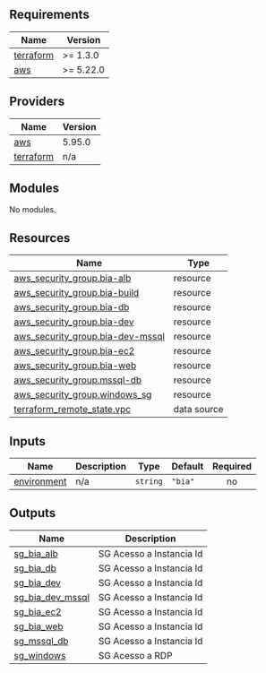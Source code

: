 <!-- BEGIN_TF_DOCS -->
<!-- END_TF_DOCS -->
<!-- BEGINNING OF PRE-COMMIT-TERRAFORM DOCS HOOK -->
## Requirements

| Name | Version |
|------|---------|
| <a name="requirement_terraform"></a> [terraform](#requirement\_terraform) | >= 1.3.0 |
| <a name="requirement_aws"></a> [aws](#requirement\_aws) | >= 5.22.0 |

## Providers

| Name | Version |
|------|---------|
| <a name="provider_aws"></a> [aws](#provider\_aws) | 5.95.0 |
| <a name="provider_terraform"></a> [terraform](#provider\_terraform) | n/a |

## Modules

No modules.

## Resources

| Name | Type |
|------|------|
| [aws_security_group.bia-alb](https://registry.terraform.io/providers/hashicorp/aws/latest/docs/resources/security_group) | resource |
| [aws_security_group.bia-build](https://registry.terraform.io/providers/hashicorp/aws/latest/docs/resources/security_group) | resource |
| [aws_security_group.bia-db](https://registry.terraform.io/providers/hashicorp/aws/latest/docs/resources/security_group) | resource |
| [aws_security_group.bia-dev](https://registry.terraform.io/providers/hashicorp/aws/latest/docs/resources/security_group) | resource |
| [aws_security_group.bia-dev-mssql](https://registry.terraform.io/providers/hashicorp/aws/latest/docs/resources/security_group) | resource |
| [aws_security_group.bia-ec2](https://registry.terraform.io/providers/hashicorp/aws/latest/docs/resources/security_group) | resource |
| [aws_security_group.bia-web](https://registry.terraform.io/providers/hashicorp/aws/latest/docs/resources/security_group) | resource |
| [aws_security_group.mssql-db](https://registry.terraform.io/providers/hashicorp/aws/latest/docs/resources/security_group) | resource |
| [aws_security_group.windows_sg](https://registry.terraform.io/providers/hashicorp/aws/latest/docs/resources/security_group) | resource |
| [terraform_remote_state.vpc](https://registry.terraform.io/providers/hashicorp/terraform/latest/docs/data-sources/remote_state) | data source |

## Inputs

| Name | Description | Type | Default | Required |
|------|-------------|------|---------|:--------:|
| <a name="input_environment"></a> [environment](#input\_environment) | n/a | `string` | `"bia"` | no |

## Outputs

| Name | Description |
|------|-------------|
| <a name="output_sg_bia_alb"></a> [sg\_bia\_alb](#output\_sg\_bia\_alb) | SG Acesso a Instancia Id |
| <a name="output_sg_bia_db"></a> [sg\_bia\_db](#output\_sg\_bia\_db) | SG Acesso a Instancia Id |
| <a name="output_sg_bia_dev"></a> [sg\_bia\_dev](#output\_sg\_bia\_dev) | SG Acesso a Instancia Id |
| <a name="output_sg_bia_dev_mssql"></a> [sg\_bia\_dev\_mssql](#output\_sg\_bia\_dev\_mssql) | SG Acesso a Instancia Id |
| <a name="output_sg_bia_ec2"></a> [sg\_bia\_ec2](#output\_sg\_bia\_ec2) | SG Acesso a Instancia Id |
| <a name="output_sg_bia_web"></a> [sg\_bia\_web](#output\_sg\_bia\_web) | SG Acesso a Instancia Id |
| <a name="output_sg_mssql_db"></a> [sg\_mssql\_db](#output\_sg\_mssql\_db) | SG Acesso a Instancia Id |
| <a name="output_sg_windows"></a> [sg\_windows](#output\_sg\_windows) | SG Acesso a RDP |
<!-- END OF PRE-COMMIT-TERRAFORM DOCS HOOK -->
